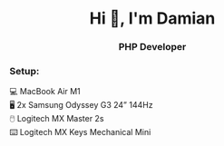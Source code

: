 <h1 align="center">Hi 👋, I'm Damian</h1>
<h3 align="center">PHP Developer</h3>

<h3 align="left">Setup:</h3>
  <a>💻 MacBook Air M1</a></br>
  <a>🖥️ 2x Samsung Odyssey G3 24” 144Hz </a></br> 
  <a>🖱️ Logitech MX Master 2s </a></br>
  <a>⌨️ Logitech MX Keys Mechanical Mini </a></br>
